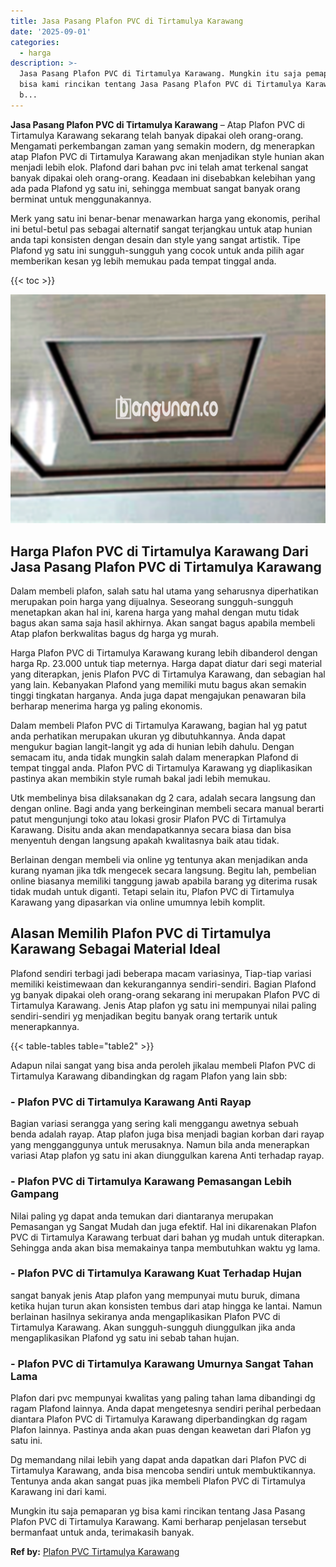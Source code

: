 ```yaml
---
title: Jasa Pasang Plafon PVC di Tirtamulya Karawang
date: '2025-09-01'
categories:
  - harga
description: >-
  Jasa Pasang Plafon PVC di Tirtamulya Karawang. Mungkin itu saja pemaparan yg
  bisa kami rincikan tentang Jasa Pasang Plafon PVC di Tirtamulya Karawang. Kami
  b...
---
```


**Jasa Pasang Plafon PVC di Tirtamulya Karawang** – Atap Plafon PVC di Tirtamulya Karawang sekarang telah banyak dipakai oleh orang-orang. Mengamati perkembangan zaman yang semakin modern, dg menerapkan atap Plafon PVC di Tirtamulya Karawang akan menjadikan style hunian akan menjadi lebih elok. Plafond dari bahan pvc ini telah amat terkenal sangat banyak dipakai oleh orang-orang. Keadaan ini disebabkan kelebihan yang ada pada Plafond yg satu ini, sehingga membuat sangat banyak orang berminat untuk menggunakannya.

Merk yang satu ini benar-benar menawarkan harga yang ekonomis, perihal ini betul-betul pas sebagai alternatif sangat terjangkau untuk atap hunian anda tapi konsisten dengan desain dan style yang sangat artistik. Tipe Plafond yg satu ini sungguh-sungguh yang cocok untuk anda pilih agar memberikan kesan yg lebih memukau pada tempat tinggal anda.

{{< toc >}}

![Jasa Pasang Plafon PVC di Tirtamulya Karawang](/images/flafond-pvc-murah14.png)

## Harga Plafon PVC di Tirtamulya Karawang Dari Jasa Pasang Plafon PVC di Tirtamulya Karawang

Dalam membeli plafon, salah satu hal utama yang seharusnya diperhatikan merupakan poin harga yang dijualnya. Seseorang sungguh-sungguh menetapkan akan hal ini, karena harga yang mahal dengan mutu tidak bagus akan sama saja hasil akhirnya. Akan sangat bagus apabila membeli Atap plafon berkwalitas bagus dg harga yg murah.

Harga Plafon PVC di Tirtamulya Karawang kurang lebih dibanderol dengan harga Rp. 23.000 untuk tiap meternya. Harga dapat diatur dari segi material yang diterapkan, jenis Plafon PVC di Tirtamulya Karawang, dan sebagian hal yang lain. Kebanyakan Plafond yang memiliki mutu bagus akan semakin tinggi tingkatan harganya. Anda juga dapat mengajukan penawaran bila berharap menerima harga yg paling ekonomis.

Dalam membeli Plafon PVC di Tirtamulya Karawang, bagian hal yg patut anda perhatikan merupakan ukuran yg dibutuhkannya. Anda dapat mengukur bagian langit-langit yg ada di hunian lebih dahulu. Dengan semacam itu, anda tidak mungkin salah dalam menerapkan Plafond di tempat tinggal anda. Plafon PVC di Tirtamulya Karawang yg diaplikasikan pastinya akan membikin style rumah bakal jadi lebih memukau.

Utk membelinya bisa dilaksanakan dg 2 cara, adalah secara langsung dan dengan online. Bagi anda yang berkeinginan membeli secara manual berarti patut mengunjungi toko atau lokasi grosir Plafon PVC di Tirtamulya Karawang. Disitu anda akan mendapatkannya secara biasa dan bisa menyentuh dengan langsung apakah kwalitasnya baik atau tidak.

Berlainan dengan membeli via online yg tentunya akan menjadikan anda kurang nyaman jika tdk mengecek secara langsung. Begitu lah, pembelian online biasanya memiliki tanggung jawab apabila barang yg diterima rusak tidak mudah untuk diganti. Tetapi selain itu, Plafon PVC di Tirtamulya Karawang yang dipasarkan via online umumnya lebih komplit.

## Alasan Memilih Plafon PVC di Tirtamulya Karawang Sebagai Material Ideal

Plafond sendiri terbagi jadi beberapa macam variasinya, Tiap-tiap variasi memiliki keistimewaan dan kekurangannya sendiri-sendiri. Bagian Plafond yg banyak dipakai oleh orang-orang sekarang ini merupakan Plafon PVC di Tirtamulya Karawang. Jenis Atap plafon yg satu ini mempunyai nilai paling sendiri-sendiri yg menjadikan begitu banyak orang tertarik untuk menerapkannya.

{{< table-tables table="table2" >}}

Adapun nilai sangat yang bisa anda peroleh jikalau membeli Plafon PVC di Tirtamulya Karawang dibandingkan dg ragam Plafon yang lain sbb:

### \- Plafon PVC di Tirtamulya Karawang Anti Rayap

Bagian variasi serangga yang sering kali menggangu awetnya sebuah benda adalah rayap. Atap plafon juga bisa menjadi bagian korban dari rayap yang mengganggunya untuk merusaknya. Namun bila anda menerapkan variasi Atap plafon yg satu ini akan diunggulkan karena Anti terhadap rayap.

### \- Plafon PVC di Tirtamulya Karawang Pemasangan Lebih Gampang

Nilai paling yg dapat anda temukan dari diantaranya merupakan Pemasangan yg Sangat Mudah dan juga efektif. Hal ini dikarenakan Plafon PVC di Tirtamulya Karawang terbuat dari bahan yg mudah untuk diterapkan. Sehingga anda akan bisa memakainya tanpa membutuhkan waktu yg lama.

### \- Plafon PVC di Tirtamulya Karawang Kuat Terhadap Hujan

sangat banyak jenis Atap plafon yang mempunyai mutu buruk, dimana ketika hujan turun akan konsisten tembus dari atap hingga ke lantai. Namun berlainan hasilnya sekiranya anda mengaplikasikan Plafon PVC di Tirtamulya Karawang. Akan sungguh-sungguh diunggulkan jika anda mengaplikasikan Plafond yg satu ini sebab tahan hujan.

### \- Plafon PVC di Tirtamulya Karawang Umurnya Sangat Tahan Lama

Plafon dari pvc mempunyai kwalitas yang paling tahan lama dibandingi dg ragam Plafond lainnya. Anda dapat mengetesnya sendiri perihal perbedaan diantara Plafon PVC di Tirtamulya Karawang diperbandingkan dg ragam Plafon lainnya. Pastinya anda akan puas dengan keawetan dari Plafon yg satu ini.

Dg memandang nilai lebih yang dapat anda dapatkan dari Plafon PVC di Tirtamulya Karawang, anda bisa mencoba sendiri untuk membuktikannya. Tentunya anda akan sangat puas jika membeli Plafon PVC di Tirtamulya Karawang ini dari kami.

Mungkin itu saja pemaparan yg bisa kami rincikan tentang Jasa Pasang Plafon PVC di Tirtamulya Karawang. Kami berharap penjelasan tersebut bermanfaat untuk anda, terimakasih banyak.

**Ref by:** [Plafon PVC Tirtamulya Karawang](https://id.wikipedia.org/wiki/Plafon)
